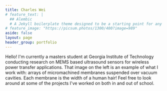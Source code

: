 ```yaml
---
title: Charles Wei
# feature_text: |
  ## Alembic
  # A Jekyll boilerplate theme designed to be a starting point for any Jekyll website
# feature_image: "https://picsum.photos/1300/400?image=989"
aside: false
layout: page
header_group: portfolio
---
```


Hello! I'm currently a masters student at Georgia Institute of Technology conducting research on MEMS based ultrasound sensors for wireless power transfer applications. That image on the left is an example of what I work with: arrays of micromachined membranes suspended over vacuum cavities. Each membrane is the width of a human hair! Feel free to look around at some of the projects I've worked on both in and out of school.